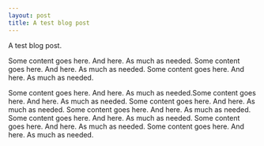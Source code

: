 ```yaml
---
layout: post
title: A test blog post
---
```


A test blog post.

Some content goes here. And here. As much as needed. Some content goes here. And here. As much as needed. Some content goes here. And here. As much as needed.


Some content goes here. And here. As much as needed.Some content goes here. And here. As much as needed. Some content goes here. And here. As much as needed. Some content goes here. And here. As much as needed. Some content goes here. And here. As much as needed. Some content goes here. And here. As much as needed. Some content goes here. And here. As much as needed.
